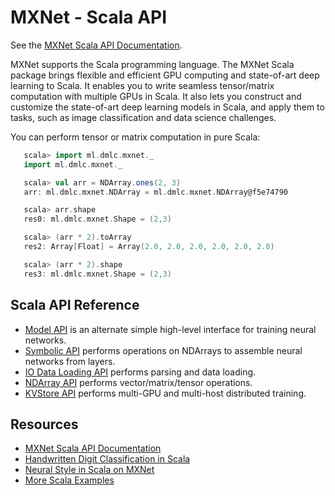 # MXNet - Scala API

See the [MXNet Scala API Documentation](http://mxnet.io/api/scala/docs/index.html).

MXNet supports the Scala programming language. The MXNet Scala package brings flexible and efficient GPU
computing and state-of-art deep learning to Scala. It enables you to write seamless tensor/matrix computation with multiple GPUs in Scala. It also lets you construct and customize the state-of-art deep learning models in Scala,
  and apply them to tasks, such as image classification and data science challenges.

You can perform tensor or matrix computation in pure Scala:

 ```scala
    scala> import ml.dmlc.mxnet._
    import ml.dmlc.mxnet._

    scala> val arr = NDArray.ones(2, 3)
    arr: ml.dmlc.mxnet.NDArray = ml.dmlc.mxnet.NDArray@f5e74790

    scala> arr.shape
    res0: ml.dmlc.mxnet.Shape = (2,3)

    scala> (arr * 2).toArray
    res2: Array[Float] = Array(2.0, 2.0, 2.0, 2.0, 2.0, 2.0)

    scala> (arr * 2).shape
    res3: ml.dmlc.mxnet.Shape = (2,3)
 ```

 ## Scala API Reference
 * [Model API](model.md) is an alternate simple high-level interface for training neural networks.
 * [Symbolic API](symbol.md) performs operations on NDArrays to assemble neural networks from layers.
 * [IO Data Loading API](io.md) performs parsing and data loading.
 * [NDArray API](ndarray.md) performs vector/matrix/tensor operations.
 * [KVStore API](kvstore.md) performs multi-GPU and multi-host distributed training.


## Resources

* [MXNet Scala API Documentation](http://mxnet.io/api/scala/docs/index.html)
* [Handwritten Digit Classification in Scala](http://mxnet.io/tutorials/scala/mnist.html)
* [Neural Style in Scala on MXNet](https://github.com/dmlc/mxnet/blob/master/scala-package/examples/src/main/scala/ml/dmlc/mxnet/examples/neuralstyle/NeuralStyle.scala)
* [More Scala Examples](https://github.com/dmlc/mxnet/tree/master/scala-package/examples/src/main/scala/ml/dmlc/mxnet/examples)
